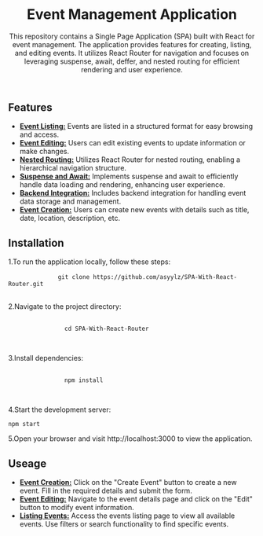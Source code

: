 <body>
    <header>
        <h1>Event Management Application</h1>
        <p>This repository contains a Single Page Application (SPA) built with React for event management. The
            application provides features for creating, listing, and editing events. It utilizes React Router for
            navigation and focuses on leveraging suspense, await, deffer, and nested routing for efficient rendering and
            user experience.</p>
    </header>
    <section>
        <h1>Features</h1>
        <ul>
            <li>
                <u><b>Event Listing:</b></u>
                Events are listed in a structured format for easy browsing and access.
            </li>
            <li>
                <u><b>Event Editing:</b></u>
                Users can edit existing events to update information or make changes.
            </li>
            <li>
                <u><b>Nested Routing:</b></u>
                Utilizes React Router for nested routing, enabling a hierarchical navigation structure.
            </li>
            <li>
                <u><b>Suspense and Await:</b></u>
                Implements suspense and await to efficiently handle data loading and rendering, enhancing user
                experience.
            </li>
            <li>
                <u><b>Backend Integration:</b></u>
                Includes backend integration for handling event data storage and management.
            </li>
            <li>
                <u><b>Event Creation:</b></u>
                Users can create new events with details such as title, date, location, description, etc.
            </li>
        </ul>
    </section>
    <section>
        <h1>Installation</h1>
        <p>1.To run the application locally, follow these steps:</p>
        <pre>
            <code>git clone https://github.com/asyylz/SPA-With-React-Router.git</code>
        </pre>
        <p>2.Navigate to the project directory:</p>
        <pre>
            <code>
                cd SPA-With-React-Router
            </code>
        </pre>
        3.Install dependencies:
        <pre>
            <code>
                npm install
            </code>
        </pre>
        4.Start the development server:
        <pre><code>npm start</code></pre>
    </section>
    5.Open your browser and visit http://localhost:3000 to view the application.
    <section>
        <h1>Useage</h1>
        <ul>
            <li>
                <u><b>Event Creation:</b></u>
                Click on the "Create Event" button to create a new event. Fill in the required details and submit the form.
            </li>
            <li>
                <u><b>Event Editing:</b></u>
                Navigate to the event details page and click on the "Edit" button to modify event information.
            </li>
            <li>
                <u><b>Listing Events:</b></u>
                Access the events listing page to view all available events. Use filters or search functionality to find specific events.
            </li>
        </ul>
    </section>
</body>
